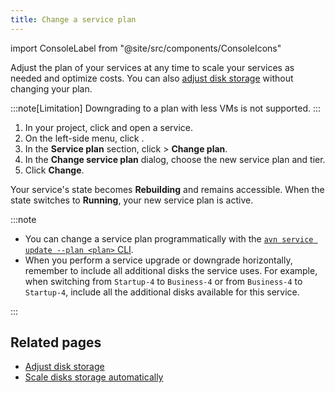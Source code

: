 ```yaml
---
title: Change a service plan
---
```


import ConsoleLabel from "@site/src/components/ConsoleIcons"

Adjust the plan of your services at any time to scale your services as needed and optimize costs.
You can also [adjust disk storage][storage] without changing your plan.

:::note[Limitation]
Downgrading to a plan with less VMs is not supported.
:::

1. In your project, click <ConsoleLabel name="services"/> and open a service.
1. On the left-side menu, click <ConsoleLabel name="service settings"/>.
1. In the **Service plan** section, click <ConsoleLabel name="actions"/> >
   **Change plan**.
1. In the **Change service plan** dialog, choose the new service plan and tier.
1. Click **Change**.

Your service's state becomes **Rebuilding** and remains accessible. When the
state switches to **Running**, your new service plan is active.

:::note

- You can change a service plan programmatically with the
  [`avn service update --plan <plan>` CLI](/docs/tools/cli/service-cli#avn-cli-service-update).
- When you perform a service upgrade or downgrade horizontally,
  remember to include all additional disks the service uses. For
  example, when switching from `Startup-4` to `Business-4` or from
  `Business-4` to `Startup-4`, include all the additional disks
  available for this service.

:::

<!-- vale off -->

## Related pages

- [Adjust disk storage][storage]
- [Scale disks storage automatically](/docs/platform/howto/disk-autoscaler)

[storage]: /docs/platform/howto/add-storage-space

